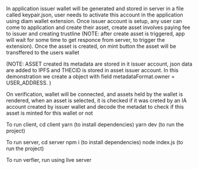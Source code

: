 In application issuer wallet will be generated and stored in server in a file called keypair.json, user needs to activate this account in the application using diam wallet extension. Once issuer account is setup, any user can come to application and create their asset, create asset involves paying fee to issuer and creating trustline (NOTE: after create asset is triggered, app will wait for some time to get responce from server, to trigger the extension).
Once the asset is created, on mint button the asset will be transffered to the users wallet

(NOTE: ASSET created its metadata are stored in it issuer account, json data are added to IPFS and THECID is stored in asset issuer account. In this demonstration we create a object with field  metadataFormat.owner = USER_ADDRESS. )


On verification, wallet will be connected, and assets held by the wallet is  rendered, when an asset is selected, it is checked if it was creted by an IA account created by issuer wallet and decode the metadat to check if this asset is minted for this wallet or not


To run client, 
cd client
yarn (to install dependencies) 
yarn dev (to run the project)


To run server, 
cd server
npm i (to install dependencies) 
node index.js (to run the project)


To run verfier, 
run using live server
